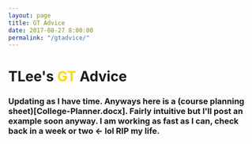 ```yaml
---
layout: page
title: GT Advice
date: 2017-08-27 8:00:00
permalink: "/gtadvice/"
---
```


<div id="gtadvice-content" markdown="1">

# TLee's <span style="color: gold;">GT</span> Advice

### Updating as I have time. Anyways here is a (course planning sheet)[College-Planner.docx]. Fairly intuitive but I'll post an example soon anyway. I am working as fast as I can, check back in a week or two <- lol RIP my life.

</div>

